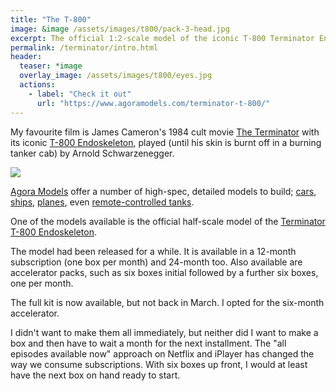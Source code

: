 ```yaml
---
title: "The T-800"
image: &image /assets/images/t800/pack-3-head.jpg
excerpt: The official 1:2-scale model of the iconic T-800 Terminator Endoskeleton
permalink: /terminator/intro.html
header:
  teaser: *image
  overlay_image: /assets/images/t800/eyes.jpg
  actions:
    - label: "Check it out"
      url: "https://www.agoramodels.com/terminator-t-800/"
---
```

My favourite film is James Cameron's 1984 cult movie [The Terminator](https://www.imdb.com/title/tt0088247/) with its iconic [T-800 Endoskeleton](https://terminator.fandom.com/wiki/T-800), played (until his skin is burnt off in a burning tanker cab) by Arnold Schwarzenegger.

<img src="https://upload.wikimedia.org/wikipedia/en/7/70/Terminator1984movieposter.jpg" class="align-center">

[Agora Models](https://www.agoramodels.com/) offer a number of high-spec, detailed models to build; [cars](https://www.agoramodels.com/shelby-cobra/), [ships](https://www.agoramodels.com/bismarck/), [planes](https://www.agoramodels.com/zero/), even [remote-controlled tanks](https://www.agoramodels.com/leopard/).

One of the models available is the official half-scale model of the [Terminator T-800 Endoskeleton](https://www.agoramodels.com/terminator-t-800/).

The model had been released for a while. It is available in a 12-month subscription (one box per month) and 24-month too. Also available are accelerator packs, such as six boxes initial followed by a further six boxes, one per month.

The full kit is now available, but not back in March. I opted for the six-month accelerator.

I didn't want to make them all immediately, but neither did I want to make a box and then have to wait a month for the next installment. The "all episodes available now" approach on Netflix and iPlayer has changed the way we consume subscriptions. With six boxes up front, I would at least have the next box on hand ready to start.
